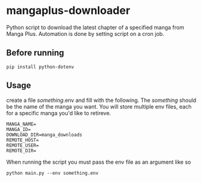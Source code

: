 # mangaplus-downloader
Python script to download the latest chapter of a specified manga from Manga Plus. Automation is done by setting script on a cron job.

## Before running
```
pip install python-dotenv
```
## Usage
create a file _something_.env and fill with the following. The _something_ should be the name of the manga you want. You will store multiple env files, each for a specific manga you'd like to retireve.
```
MANGA_NAME=
MANGA_ID=
DOWNLOAD_DIR=manga_downloads
REMOTE_HOST=
REMOTE_USER=
REMOTE_DIR=
```
When running the script you must pass the env file as an argument like so
```
python main.py --env something.env
```
